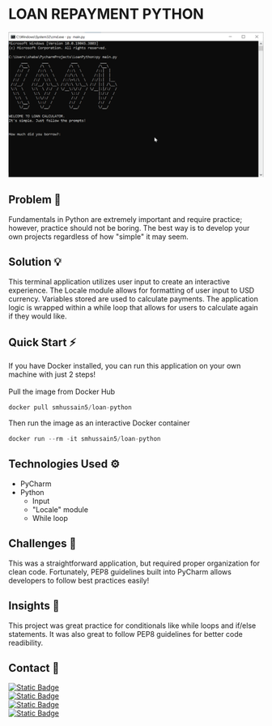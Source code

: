 # LOAN REPAYMENT PYTHON

![Loan Repayment Python GIF Demonstration](https://github.com/smhussain5/Loan-Python/blob/main/LOAN_PYTHON.gif?raw=true)

## Problem 🤔

Fundamentals in Python are extremely important and require practice; however, practice should not be boring. The best way is to develop your own projects regardless of how "simple" it may seem.

## Solution 💡

This terminal application utilizes user input to create an interactive experience. The Locale module allows for formatting of user input to USD currency. Variables stored are used to calculate payments. The application logic is wrapped within a while loop that allows for users to calculate again if they would like.

## Quick Start ⚡

If you have Docker installed, you can run this application on your own machine with just 2 steps!
<br>
<br>
Pull the image from Docker Hub
```python
docker pull smhussain5/loan-python
```
Then run the image as an interactive Docker container
```python
docker run --rm -it smhussain5/loan-python
```
## Technologies Used ⚙

- PyCharm 
- Python
  - Input
  - "Locale" module
  - While loop

## Challenges 💢

This was a straightforward application, but required proper organization for clean code. Fortunately, PEP8 guidelines built into PyCharm allows developers to follow best practices easily!

## Insights 💭

This project was great practice for conditionals like while loops and if/else statements. It was also great to follow PEP8 guidelines for better code readibility.

## Contact 📲

[![Static Badge](https://img.shields.io/badge/Send%20me%20an%20email-212121?style=flat-square&logo=gmail&logoColor=EA4335)](mailto:shababhussain525@gmail.com?)<br>
[![Static Badge](https://img.shields.io/badge/Connect_with_me_on_LinkedIn-212121?style=flat-square&logo=linkedin&logoColor=0A66C2)](https://www.linkedin.com/in/shabab-h)<br>
[![Static Badge](https://img.shields.io/badge/Follow_me_on_Twitter-212121?style=flat-square&logo=twitter&logoColor=1D9BF0)](https://twitter.com/shussain_5)<br>
[![Static Badge](https://img.shields.io/badge/Follow_me_on_GitHub-212121?style=flat-square&logo=github&logoColor=FAFAFA)](https://github.com/smhussain5)<br>
